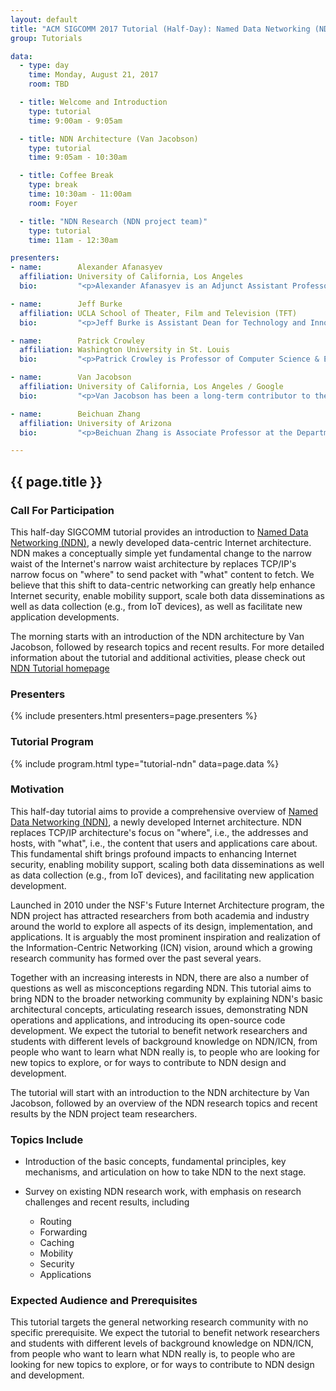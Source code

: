 ```yaml
---
layout: default
title: "ACM SIGCOMM 2017 Tutorial (Half-Day): Named Data Networking (NDN) Tutorial"
group: Tutorials

data:
  - type: day
    time: Monday, August 21, 2017
    room: TBD

  - title: Welcome and Introduction
    type: tutorial
    time: 9:00am - 9:05am

  - title: NDN Architecture (Van Jacobson)
    type: tutorial
    time: 9:05am - 10:30am

  - title: Coffee Break
    type: break
    time: 10:30am - 11:00am
    room: Foyer

  - title: "NDN Research (NDN project team)"
    type: tutorial
    time: 11am - 12:30am

presenters:
- name:        Alexander Afanasyev
  affiliation: University of California, Los Angeles
  bio:         "<p>Alexander Afanasyev is an Adjunct Assistant Professor in University of California, Los Angeles.  He received his Ph.D. degree in computer science from UCLA in 2013.  His research focus is on the next-generation Internet architecture as part of the Named Data Networking (NDN) project. His research interests include a variety of topics that are vital for the success of NDN, including scalability of name-based routing, auto-configuration, distributed data synchronization, application and network security.  Dr. Afanasyev is also leading the development effort of the overall NDN codebase.</p>"

- name:        Jeff Burke
  affiliation: UCLA School of Theater, Film and Television (TFT)
  bio:         "<p>Jeff Burke is Assistant Dean for Technology and Innovation at the UCLA School of Theater, Film and Television (TFT), where he has been a faculty member since 2001.  His research explores the intersections of the built environment, computer networks, and storytelling. He has produced, managed, programmed, and designed performances, short films, new genre art installations and new facility construction internationally for over fifteen years, incorporating emerging technologies as part of these projects and creative works.  Burke co-founded REMAP, a joint center of TFT and the Henry Samueli School of Engineering and Applied Science, which uses a mixture of research, artistic production, and community engagement to investigate the interrelationships among culture, community, and technology. From 2006-2012, Burke was the area lead for participatory sensing at the NSF Center for Embedded Networked Sensing (CENS). He is Co-PI and application team lead for the Named Data Networking research project. </p>"

- name:        Patrick Crowley
  affiliation: Washington University in St. Louis
  bio:         "<p>Patrick Crowley is Professor of Computer Science & Engineering at Washington University in St. Louis, where he directs the Applied Research Lab. He is also founder and CTO of Observable Networks, a cloud-native network security company. His research interests are in computer and network systems architecture, with a current focus on information-centric networking, programmable network systems design, and the invention of superior network monitoring and security techniques.</p>"

- name:        Van Jacobson
  affiliation: University of California, Los Angeles / Google
  bio:         "<p>Van Jacobson has been a long-term contributor to the Internet. His algorithms for the Transmission Control Protocol (TCP) saved Internet from congestion collapse in 1980's and are used by over 90% of Internet hosts today. He developed the blueprint of Named Data Networking (NDN) 10 years ago and continues to serve as the NDN architect.</p>"

- name:        Beichuan Zhang
  affiliation: University of Arizona
  bio:         "<p>Beichuan Zhang is Associate Professor at the Department of Computer Science, the University of Arizona. His research interest is in Internet routing architectures and protocols. He has been working on Named Data Networking, green networking, and inter-domain routing. He received the Applied Networking Research Prize in 2011 by ISOC and IRTF, and best paper awards at IEEE ICDCS in 2005 and IWQoS in 2014. Dr. Zhang received Ph.D. from UCLA and B.S. from Peking University.</p>"

---
```


## {{ page.title }}

### Call For Participation

This half-day SIGCOMM tutorial provides an introduction to [Named Data Networking (NDN)](https://named-data.net/), a newly developed data-centric Internet architecture.
NDN makes a conceptually simple yet fundamental change to the narrow waist of the Internet's narrow waist architecture by replaces TCP/IP's narrow focus on "where" to send packet with "what" content to fetch. We believe that this shift to data-centric networking can greatly help enhance Internet security, enable mobility support, scale both data disseminations as well as data collection (e.g., from IoT devices), as well as facilitate new application developments.

The morning starts with an introduction of the NDN architecture by Van Jacobson, followed by research topics and recent results.
For more detailed information about the tutorial and additional activities, please check out [NDN Tutorial homepage](https://named-data.net/tutorials/sigcomm2017/)

### Presenters

{% include presenters.html presenters=page.presenters %}

### Tutorial Program

{% include program.html type="tutorial-ndn" data=page.data %}

### Motivation

This half-day tutorial aims to provide a comprehensive overview of [Named Data Networking (NDN)](https://named-data.net/), a newly developed Internet architecture. NDN replaces TCP/IP architecture's focus on "where", i.e., the addresses and hosts, with "what", i.e., the content that users and applications care about. This fundamental shift brings profound impacts to enhancing Internet security, enabling mobility support, scaling both data disseminations as well as data collection (e.g., from IoT devices), and facilitating new application development.

Launched in 2010 under the NSF's Future Internet Architecture program, the NDN project has attracted researchers from both academia and industry around the world to explore all aspects of its design, implementation, and applications.  It is arguably the most prominent inspiration and realization of the Information-Centric Networking (ICN) vision, around which a growing research community has formed over the past several years.

Together with an increasing interests in NDN, there are also a number of questions as well as misconceptions regarding NDN.  This tutorial aims to bring NDN to the broader networking community by explaining NDN's basic architectural concepts, articulating research issues, demonstrating NDN operations and applications, and introducing its open-source code development. We expect the tutorial to benefit network researchers and students with different levels of background knowledge on NDN/ICN, from people who want to learn what NDN really is, to people who are looking for new topics to explore, or for ways to contribute to NDN design and development.

The tutorial will start with an introduction to the NDN architecture by Van Jacobson, followed by an overview of the NDN research topics and recent results by the NDN project team researchers.

### Topics Include

- Introduction of the basic concepts, fundamental principles, key mechanisms, and articulation on how to take NDN to the next stage.

- Survey on existing NDN research work, with emphasis on research challenges and recent results, including

    - Routing
    - Forwarding
    - Caching
    - Mobility
    - Security
    - Applications

### Expected Audience and Prerequisites

This tutorial targets the general networking research community with no specific prerequisite. We expect the tutorial to benefit network researchers and students with different levels of background knowledge on NDN/ICN, from people who want to learn what NDN really is, to people who are looking for new topics to explore, or for ways to contribute to NDN design and development.
